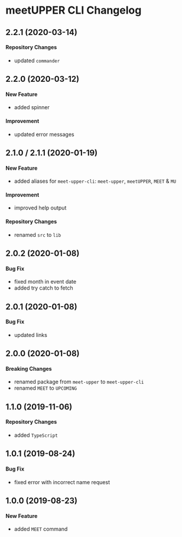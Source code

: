 # meetUPPER CLI Changelog

## 2.2.1 (2020-03-14)
#### Repository Changes
- updated `commander`

## 2.2.0 (2020-03-12)
#### New Feature
- added spinner

#### Improvement
- updated error messages

## 2.1.0 / 2.1.1 (2020-01-19)
#### New Feature
- added aliases for `meet-upper-cli`: `meet-upper`, `meetUPPER`, `MEET` & `MU`

#### Improvement
- improved help output

#### Repository Changes
- renamed `src` to `lib`

## 2.0.2 (2020-01-08)
#### Bug Fix
- fixed month in event date
- added try catch to fetch

## 2.0.1 (2020-01-08)
#### Bug Fix
- updated links

## 2.0.0 (2020-01-08)
#### Breaking Changes
- renamed package from `meet-upper` to `meet-upper-cli`
- renamed `MEET` to `UPCOMING`

## 1.1.0 (2019-11-06)
#### Repository Changes
- added `TypeScript`

## 1.0.1 (2019-08-24)
#### Bug Fix
- fixed error with incorrect name request

## 1.0.0 (2019-08-23)
#### New Feature
- added `MEET` command
